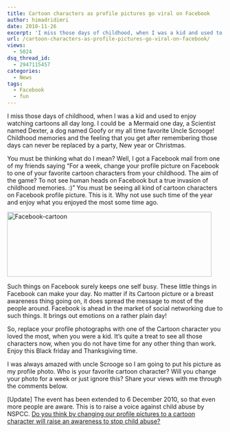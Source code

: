 ```yaml
---
title: Cartoon characters as profile pictures go viral on Facebook
author: himadridimri
date: 2010-11-26
excerpt: 'I miss those days of childhood, when I was a kid and used to enjoy watching cartoons all day long. I could be  a Mermaid one day, a Scientist named Dexter, a dog named Goofy or my all time favorite Uncle Scrooge! Childhood memories and the feeling that you get after remembering those days, can never be replaced by a party, New year or Christmas'
url: /cartoon-characters-as-profile-pictures-go-viral-on-facebook/
views:
  - 5024
dsq_thread_id:
  - 2947115457
categories:
  - News
tags:
  - Facebook
  - fun
---
```

I miss those days of childhood, when I was a kid and used to enjoy watching cartoons all day long. I could be  a Mermaid one day, a Scientist named Dexter, a dog named Goofy or my all time favorite Uncle Scrooge! Childhood memories and the feeling that you get after remembering those days can never be replaced by a party, New year or Christmas.

You must be thinking what do I mean? Well, I got a Facebook mail from one of my friends saying &#8220;For a week, change your profile picture on Facebook to one of your favorite cartoon characters from your childhood. The aim of the game? To not see human heads on Facebook but a true invasion of childhood memories. :)&#8221; You must be seeing all kind of cartoon characters on Facebook profile picture. This is it. Why not use such time of the year and enjoy what you enjoyed the most some time ago.

<a href="http://fbknol.com/cartoon-characters-as-profile-pictures-go-viral-on-facebook/facebook-cartoon-2/" onclick="_gaq.push(['_trackEvent', 'outbound-article', 'http://fbknol.com/cartoon-characters-as-profile-pictures-go-viral-on-facebook/facebook-cartoon-2/', '']);" rel="attachment wp-att-4037"><img class="alignnone size-full wp-image-4037" src="http://cdn.devilsworkshop.org/files/2010/11/Facebook-cartoon1.png" alt="Facebook-cartoon" width="476" height="151" /></a>

Such things on Facebook surely keeps one self busy. These little things in Facebook can make your day. No matter if its Cartoon picture or a breast awareness thing going on, it does spread the message to most of the people around. Facebook is ahead in the market of social networking due to such things. It brings out emotions on a rather plain day!

So, replace your profile photographs with one of the Cartoon character you loved the most, when you were a kid. It&#8217;s quite a treat to see all those characters now, when you do not have time for any other thing than work. Enjoy this Black friday and Thanksgiving time.

I was always amazed with uncle Scrooge so I am going to put his picture as my profile photo. Who is your favorite cartoon character? Will you change your photo for a week or just ignore this? Share your views with me through the comments below.

[Update] The event has been extended to 6 December 2010, so that even more people are aware. This is to raise a voice against child abuse by NSPCC. <a href="http://fbknol.com/will-cartoon-pictures-on-facebook-profile-stop-child-abuse/" onclick="_gaq.push(['_trackEvent', 'outbound-article', 'http://fbknol.com/will-cartoon-pictures-on-facebook-profile-stop-child-abuse/', 'Do you think by changing our profile pictures to a cartoon character will raise an awareness to stop child abuse?']);" >Do you think by changing our profile pictures to a cartoon character will raise an awareness to stop child abuse?</a>
